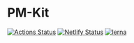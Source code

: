 # PM-Kit

[![Actions Status](https://github.com/telus/pm-kit/workflows/Build%20and%20Test/badge.svg)](https://github.com/telus/pm-kit/actions)
[![Netlify Status](https://api.netlify.com/api/v1/badges/54cd9468-5892-426e-b928-ecec2ea3b814/deploy-status)](https://app.netlify.com/sites/elegant-kilby-23bf67/deploys)
[![lerna](https://img.shields.io/badge/maintained%20with-lerna-cc00ff.svg)](https://lerna.js.org/)
